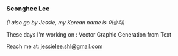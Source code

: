  
 ### Seonghee Lee 
 <em>(I also go by Jessie, my Korean name is 이승희) </em>

 These days I'm working on : Vector Graphic Generation from Text

Reach me at: jessielee.shl@gmail.com
